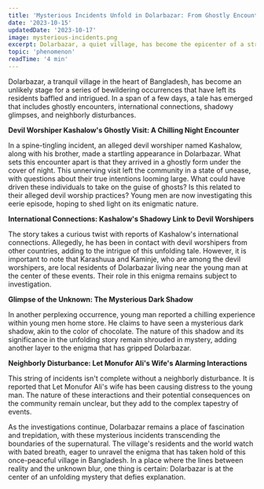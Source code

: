 ```yaml
---
title: 'Mysterious Incidents Unfold in Dolarbazar: From Ghostly Encounters to International Connections'
date: '2023-10-15'
updatedDate: '2023-10-17'
image: mysterious-incidents.png
excerpt: Dolarbazar, a quiet village, has become the epicenter of a string of perplexing events, from ghostly visits to international connections, all leaving the community in a state of unease.
topic: 'phenomenon'
readTime: '4 min'
---
```


Dolarbazar, a tranquil village in the heart of Bangladesh, has become an unlikely stage for a series of bewildering occurrences that have left its residents baffled and intrigued. In a span of a few days, a tale has emerged that includes ghostly encounters, international connections, shadowy glimpses, and neighborly disturbances.

**Devil Worshiper Kashalow's Ghostly Visit: A Chilling Night Encounter**

In a spine-tingling incident, an alleged devil worshiper named Kashalow, along with his brother, made a startling appearance in Dolarbazar. What sets this encounter apart is that they arrived in a ghostly form under the cover of night. This unnerving visit left the community in a state of unease, with questions about their true intentions looming large. What could have driven these individuals to take on the guise of ghosts? Is this related to their alleged devil worship practices? Young men are now investigating this eerie episode, hoping to shed light on its enigmatic nature.

**International Connections: Kashalow's Shadowy Link to Devil Worshipers**

The story takes a curious twist with reports of Kashalow's international connections. Allegedly, he has been in contact with devil worshipers from other countries, adding to the intrigue of this unfolding tale. However, it is important to note that Karashuua and Kaminje, who are among the devil worshipers, are local residents of Dolarbazar living near the young man at the center of these events. Their role in this enigma remains subject to investigation.

**Glimpse of the Unknown: The Mysterious Dark Shadow**

In another perplexing occurrence, young man reported a chilling experience within young men home store. He claims to have seen a mysterious dark shadow, akin to the color of chocolate. The nature of this shadow and its significance in the unfolding story remain shrouded in mystery, adding another layer to the enigma that has gripped Dolarbazar.

**Neighborly Disturbance: Let Monufor Ali's Wife's Alarming Interactions**

This string of incidents isn't complete without a neighborly disturbance. It is reported that Let Monufor Ali's wife has been causing distress to the young man. The nature of these interactions and their potential consequences on the community remain unclear, but they add to the complex tapestry of events.

As the investigations continue, Dolarbazar remains a place of fascination and trepidation, with these mysterious incidents transcending the boundaries of the supernatural. The village's residents and the world watch with bated breath, eager to unravel the enigma that has taken hold of this once-peaceful village in Bangladesh. In a place where the lines between reality and the unknown blur, one thing is certain: Dolarbazar is at the center of an unfolding mystery that defies explanation.
